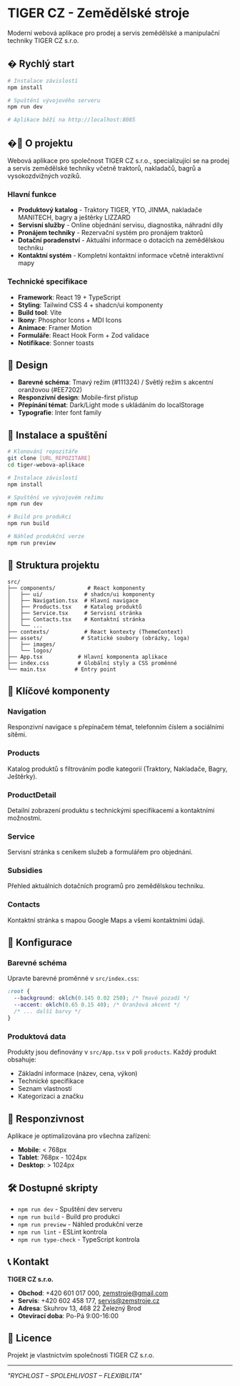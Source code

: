 # TIGER CZ - Zemědělské stroje

Moderní webová aplikace pro prodej a servis zemědělské a manipulační techniky TIGER CZ s.r.o.

## � Rychlý start

```bash
# Instalace závislostí
npm install

# Spuštění vývojového serveru
npm run dev

# Aplikace běží na http://localhost:8085
```

## �🚜 O projektu

Webová aplikace pro společnost TIGER CZ s.r.o., specializující se na prodej a servis zemědělské techniky včetně traktorů, nakladačů, bagrů a vysokozdvižných vozíků.

### Hlavní funkce

- **Produktový katalog** - Traktory TIGER, YTO, JINMA, nakladače MANITECH, bagry a ještěrky LIZZARD
- **Servisní služby** - Online objednání servisu, diagnostika, náhradní díly
- **Pronájem techniky** - Rezervační systém pro pronájem traktorů
- **Dotační poradenství** - Aktuální informace o dotacích na zemědělskou techniku
- **Kontaktní systém** - Kompletní kontaktní informace včetně interaktivní mapy

### Technické specifikace

- **Framework**: React 19 + TypeScript
- **Styling**: Tailwind CSS 4 + shadcn/ui komponenty
- **Build tool**: Vite
- **Ikony**: Phosphor Icons + MDI Icons
- **Animace**: Framer Motion
- **Formuláře**: React Hook Form + Zod validace
- **Notifikace**: Sonner toasts

## 🎨 Design

- **Barevné schéma**: Tmavý režim (#111324) / Světlý režim s akcentní oranžovou (#EE7202)
- **Responzivní design**: Mobile-first přístup
- **Přepínání témat**: Dark/Light mode s ukládáním do localStorage
- **Typografie**: Inter font family

## 🚀 Instalace a spuštění

```bash
# Klonování repozitáře
git clone [URL_REPOZITARE]
cd tiger-webova-aplikace

# Instalace závislostí
npm install

# Spuštění ve vývojovém režimu
npm run dev

# Build pro produkci
npm run build

# Náhled produkční verze
npm run preview
```

## 📁 Struktura projektu

```
src/
├── components/          # React komponenty
│   ├── ui/             # shadcn/ui komponenty
│   ├── Navigation.tsx  # Hlavní navigace
│   ├── Products.tsx    # Katalog produktů
│   ├── Service.tsx     # Servisní stránka
│   ├── Contacts.tsx    # Kontaktní stránka
│   └── ...
├── contexts/           # React kontexty (ThemeContext)
├── assets/            # Statické soubory (obrázky, loga)
│   ├── images/
│   └── logos/
├── App.tsx           # Hlavní komponenta aplikace
├── index.css         # Globální styly a CSS proměnné
└── main.tsx         # Entry point
```

## 📝 Klíčové komponenty

### Navigation

Responzivní navigace s přepínačem témat, telefonním číslem a sociálními sítěmi.

### Products

Katalog produktů s filtrováním podle kategorií (Traktory, Nakladače, Bagry, Ještěrky).

### ProductDetail

Detailní zobrazení produktu s technickými specifikacemi a kontaktními možnostmi.

### Service

Servisní stránka s ceníkem služeb a formulářem pro objednání.

### Subsidies

Přehled aktuálních dotačních programů pro zemědělskou techniku.

### Contacts

Kontaktní stránka s mapou Google Maps a všemi kontaktními údaji.

## 🔧 Konfigurace

### Barevné schéma

Upravte barevné proměnné v `src/index.css`:

```css
:root {
  --background: oklch(0.145 0.02 250); /* Tmavé pozadí */
  --accent: oklch(0.65 0.15 40); /* Oranžová akcent */
  /* ... další barvy */
}
```

### Produktová data

Produkty jsou definovány v `src/App.tsx` v poli `products`. Každý produkt obsahuje:

- Základní informace (název, cena, výkon)
- Technické specifikace
- Seznam vlastností
- Kategorizaci a značku

## 📱 Responzivnost

Aplikace je optimalizována pro všechna zařízení:

- **Mobile**: < 768px
- **Tablet**: 768px - 1024px
- **Desktop**: > 1024px

## 🛠 Dostupné skripty

- `npm run dev` - Spuštění dev serveru
- `npm run build` - Build pro produkci
- `npm run preview` - Náhled produkční verze
- `npm run lint` - ESLint kontrola
- `npm run type-check` - TypeScript kontrola

## 📞 Kontakt

**TIGER CZ s.r.o.**

- **Obchod**: +420 601 017 000, zemstroje@gmail.com
- **Servis**: +420 602 458 177, servis@zemstroje.cz
- **Adresa**: Skuhrov 13, 468 22 Železný Brod
- **Otevírací doba**: Po-Pá 9:00-16:00

## 📄 Licence

Projekt je vlastnictvím společnosti TIGER CZ s.r.o.

---

_"RYCHLOST – SPOLEHLIVOST – FLEXIBILITA"_
